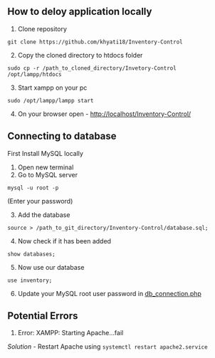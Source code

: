 ## How to deloy application locally

1. Clone repository
```
git clone https://github.com/khyati18/Inventory-Control
```
2. Copy the cloned directory to htdocs folder
```
sudo cp -r /path_to_cloned_directory/Invetory-Control /opt/lampp/htdocs
```
3. Start xampp on your pc
```
sudo /opt/lampp/lampp start
```
4. On your browser open - [http://localhost/Inventory-Control/](http://localhost/Inventory-Control)


## Connecting to database

First Install MySQL locally

1. Open new terminal
2. Go to MySQL server
```
mysql -u root -p
```
(Enter your password)

3. Add the database
```
source > /path_to_git_directory/Inventory-Control/database.sql;
```
4. Now check if it has been added
```
show databases;
```
5. Now use our database 
```
use inventory;
```
6. Update your MySQL root user password in [db_connection.php](./config/db_connection.php)

## Potential Errors

1. Error: XAMPP: Starting Apache…fail 

*Solution* - Restart Apache using `systemctl restart apache2.service`